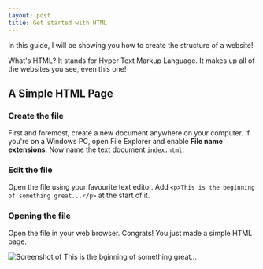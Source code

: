 ```yaml
---
layout: post
title: Get started with HTML
---
```


In this guide, I will be showing you how to create the structure of a website!

What's HTML? It stands for Hyper Text Markup Language. It makes up all of the websites you see, even this one!

## A Simple HTML Page

### Create the file

First and foremost, create a new document anywhere on your computer. If you're on a Windows PC, open File Explorer and enable **File name extensions**. Now name the text document `index.html`.

### Edit the file

Open the file using your favourite text editor. Add `<p>This is the beginning of something great...</p>` at the start of it.

### Opening the file

Open the file in your web browser. Congrats! You just made a simple HTML page.

![Screenshot of This is the bginning of something great...](/assets/images/this-is-the-beginning-of-something-great.png)
